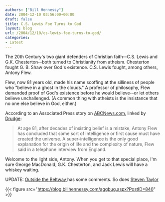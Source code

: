 ```yaml
---
authors: ["Bill Hennessy"]
date: 2004-12-10 03:56:00+00:00
draft: false
title: C.S. Lewis Foe Turns to God
layout: blog
url: /2004/12/10/cs-lewis-foe-turns-to-god/
categories:
- Latest
---
```


The 20th Century's two giant defenders of Christian faith--C.S. Lewis and G.K. Chesterton--both turned to Christianity from atheism. Chesterton fought G. B. Shaw over God's existence. C.S. Lewis fought, among others, Antony Flew. 




Flew, now 81 years old, made his name scoffing at the silliness of people who "believe in a ghost in the clouds." A professor of philosophy, Flew demanded proof of God's existence before he would believe--or let others believe unchallenged. (A common thing with atheists is the insistance that no one else believe in God, either.)




According to an Associated Press story on [ABCNews.com](https://abcnews.go.com/US/wireStory?id=315976), linked by [Drudge](https://www.drudgereport.com):





> 

> 
> At age 81, after decades of insisting belief is a mistake, Antony Flew has concluded that some sort of intelligence or first cause must have created the universe. A super-intelligence is the only good explanation for the origin of life and the complexity of nature, Flew said in a telephone interview from England.
> 
> 




Welcome to the light side, Antony. When you get to that special place, I'm sure George MacDonald, G.K. Chesterton, and Jack Lewis will have a whiskey waiting.




UPDATE: [Outside the Beltway ](https://www.outsidethebeltway.com/archives/8402)has some comments. So does [Steven Taylor](https://www.poliblogger.com/index.php?p=5573)

{{< figure src="https://blog.billhennessy.com/aggbug.aspx?PostID=840" >}}

